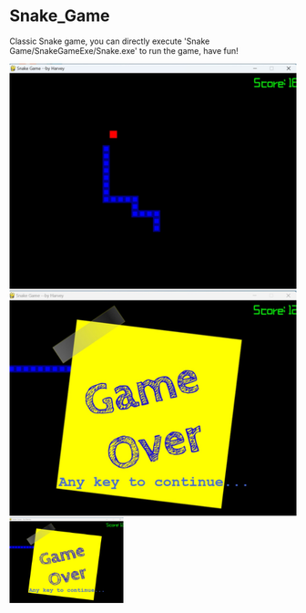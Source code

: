 # Snake_Game

Classic Snake game, you can directly execute 
'Snake Game/SnakeGameExe/Snake.exe' to run the game, have fun!

![Image](https://github.com/HarveyGH/Snake_Game/blob/main/img_folder/Game.jpg)
![Image](https://github.com/HarveyGH/Snake_Game/blob/main/img_folder/Game_Over.jpg)
<img src="https://github.com/HarveyGH/Snake_Game/blob/main/img_folder/Game_Over.jpg" width="200" height="150" alt="Image Description">


